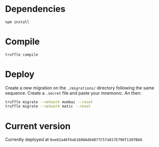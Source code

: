 # Dependencies

```bash
npm install
```

# Compile

```bash
truffle compile
```

# Deploy

Create a new migration on the `./migrations/` directory following the same sequence. Create a `.secret` file and paste your mnemonic. An then:

```bash
truffle migrate --network mumbai --reset
truffle migrate --network matic --reset
```

# Current version

Currently deployed at `0xe62a46f6a61606Adb4877C57a917E790f138fBb0`.